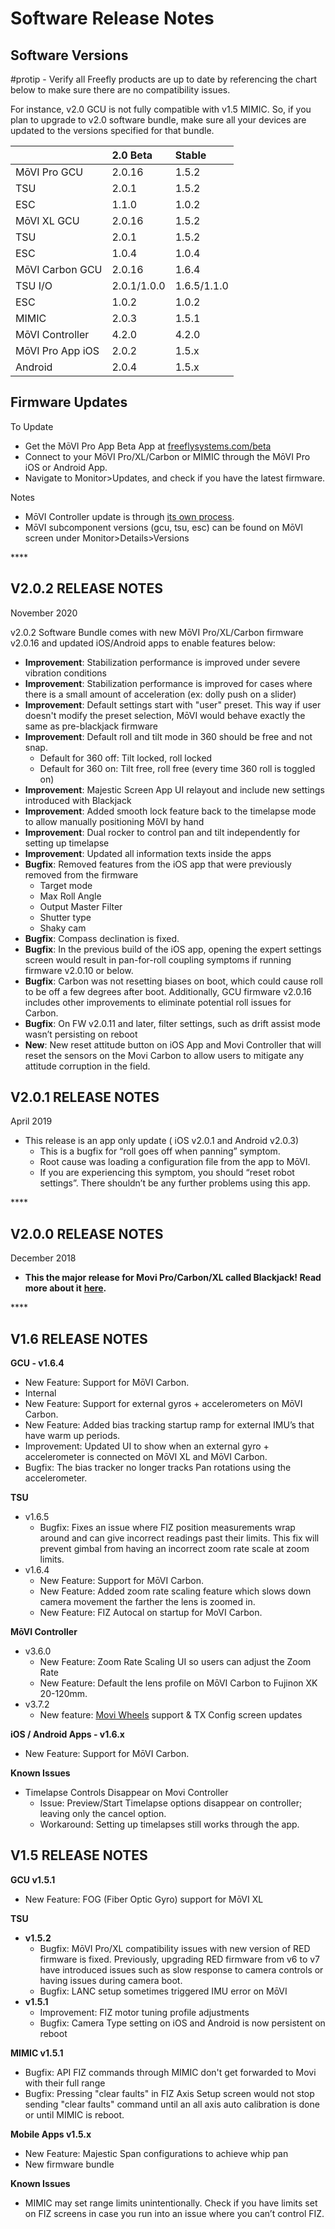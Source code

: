 # Software Release Notes

## Software Versions

\#protip​ - ​Verify all Freefly products are up to date by referencing the chart below to make sure there are no compatibility issues.

For instance, v2.0 GCU is not fully compatible with v1.5 MIMIC. So, if you plan to upgrade to v2.0 software bundle, make sure all your devices are updated to the versions specified for that bundle.

|  | 2.0 Beta | Stable |
| :--- | :--- | :--- |
| MōVI Pro    GCU | 2.0.16 | 1.5.2 |
|                      TSU | 2.0.1 | 1.5.2 |
|                      ESC | 1.1.0 | 1.0.2 |
| MōVI XL     GCU | 2.0.16 | 1.5.2 |
|                     TSU | 2.0.1 | 1.5.2 |
|                     ESC | 1.0.4 | 1.0.4 |
| MōVI Carbon GCU   | 2.0.16 | 1.6.4 |
|                     TSU I/O | 2.0.1/1.0.0 | 1.6.5/1.1.0 |
|                     ESC | 1.0.2 | 1.0.2 |
| MIMIC | 2.0.3 | 1.5.1 |
| MōVI Controller | 4.2.0 | 4.2.0 |
| MōVI Pro App   iOS | 2.0.2 | 1.5.x |
|                     Android | 2.0.4 | 1.5.x |



## Firmware Updates

To Update 

* Get the MōVI Pro App Beta App at [freeflysystems.com/beta](www.freeflysystems.com/beta)
* Connect to your MōVI Pro/XL/Carbon or MIMIC through the MōVI Pro iOS or Android App.
* Navigate to Monitor&gt;Updates, and check if you have the latest firmware.

 Notes

* MōVI Controller update is through [its own process](https://freeflysystems.com/support/movi-controller-support).
* MōVI subcomponent versions \(gcu, tsu, esc\) can be found on MōVI screen under Monitor&gt;Details&gt;Versions



\*\*\*\*

## **V2.0.2 RELEASE NOTES**

November 2020

v2.0.2 Software Bundle comes with new MōVI Pro/XL/Carbon firmware v2.0.16 and updated iOS/Android apps to enable features below:

* **Improvement**: Stabilization performance is improved under severe vibration conditions
* **Improvement**: Stabilization performance is improved for cases where there is a small amount of acceleration \(ex: dolly push on a slider\)
* **Improvement**: Default settings start with "user" preset. This way if user doesn't modify the preset selection, MōVI would behave exactly the same as pre-blackjack firmware
* **Improvement**: Default roll and tilt mode in 360 should be free and not snap.
  * Default for 360 off: Tilt locked, roll locked
  * Default for 360 on: Tilt free, roll free \(every time 360 roll is toggled on\)
* **Improvement**: Majestic Screen App UI relayout and include new settings introduced with Blackjack
* **Improvement**: Added smooth lock feature back to the timelapse mode to allow manually positioning MōVI by hand
* **Improvement**: Dual rocker to control pan and tilt independently for setting up timelapse
* **Improvement**: Updated all information texts inside the apps
* **Bugfix**: Removed features from the iOS app that were previously removed from the firmware
  * Target mode
  * Max Roll Angle
  * Output Master Filter
  * Shutter type
  * Shaky cam
* **Bugfix**: Compass declination is fixed.
* **Bugfix**: In the previous build of the iOS app, opening the expert settings screen would result in pan-for-roll coupling symptoms if running firmware v2.0.10 or below.
* **Bugfix**: Carbon was not resetting biases on boot, which could cause roll to be off a few degrees after boot. Additionally, GCU firmware v2.0.16 includes other improvements to eliminate potential roll issues for Carbon.
* **Bugfix**: On FW v2.0.11 and later, filter settings, such as drift assist mode wasn’t persisting on reboot
* **New**: New reset attitude button on iOS App and Movi Controller that will reset the sensors on the Movi Carbon to allow users to mitigate any attitude corruption in the field.





## **V2.0.1 RELEASE NOTES**

April 2019

* This release is an app only update \( iOS v2.0.1 and Android v2.0.3\)
  * This is a bugfix for “roll goes off when panning” symptom.
  * Root cause was loading a configuration file from the app to MōVI.
  * If you are experiencing this symptom, you should “reset robot settings”. There shouldn’t be any further problems using this app.

\*\*\*\*

## **V2.0.0 RELEASE NOTES**

December 2018

* **This the major release for Movi Pro/Carbon/XL called Blackjack! Read more about it** [**here**](https://freefly.gitbook.io/freefly-public/products/m-vi-pro-series/blackjack/whats-new)**.**

\*\*\*\*



## **V1.6 RELEASE NOTES**

**GCU - v1.6.4**

* New Feature: Support for MōVI Carbon.
* Internal
* New Feature: Support for external gyros + accelerometers on MōVI Carbon.
* New Feature: Added bias tracking startup ramp for external IMU’s that have warm up periods.
* Improvement: Updated UI to show when an external gyro + accelerometer is connected on MōVI XL and MōVI Carbon.
* Bugfix: The bias tracker no longer tracks Pan rotations using the accelerometer.

**TSU** 

* v1.6.5
  * Bugfix: Fixes an issue where FIZ position measurements wrap around and can give incorrect readings past their limits. This fix will prevent gimbal from having an incorrect zoom rate scale at zoom limits.
* v1.6.4
  * New Feature: Support for MōVI Carbon.
  * New Feature: Added zoom rate scaling feature which slows down camera movement the farther the lens is zoomed in. 
  * New Feature: FIZ Autocal on startup for MoVI Carbon.

**MōVI Controller**

* v3.6.0
  * New Feature: Zoom Rate Scaling UI so users can adjust the Zoom Rate 
  * New Feature: Default the lens profile on MōVI Carbon to Fujinon XK 20-120mm.
* v3.7.2
  * New feature: [Movi Wheels](https://store.freeflysystems.com/products/movi-wheels) support & TX Config screen updates

**iOS / Android Apps - v1.6.x**

* New Feature: Support for MōVI Carbon.

**Known Issues**

* Timelapse Controls Disappear on Movi Controller
  * Issue: Preview/Start Timelapse options disappear on controller; leaving only the cancel option.
  * Workaround: Setting up timelapses still works through the app.





## **V1.5 RELEASE NOTES**

**GCU v1.5.1**

* New Feature: FOG \(Fiber Optic Gyro\) support for MōVI XL

**TSU** 

* **v1.5.2**
  * Bugfix: MōVI Pro/XL compatibility issues with new version of RED firmware is fixed. Previously, upgrading RED firmware from v6 to v7 have introduced issues such as slow response to camera controls or having issues during camera boot.
  * Bugfix: LANC setup sometimes triggered IMU error on MōVI
* **v1.5.1**
  * Improvement: FIZ motor tuning profile adjustments
  * Bugfix: Camera Type setting on iOS and Android is now persistent on reboot

**MIMIC v1.5.1**

* Bugfix: API FIZ commands through MIMIC don't get forwarded to Movi with their full range
* Bugfix: Pressing "clear faults" in FIZ Axis Setup screen would not stop sending "clear faults" command until an all axis auto calibration is done or until MIMIC is reboot.

**Mobile Apps v1.5.x**

* New Feature: Majestic Span configurations to achieve whip pan
* New firmware bundle

**Known Issues**

* MIMIC may set range limits unintentionally. Check if you have limits set on FIZ screens in case you run into an issue where you can’t control FIZ.

